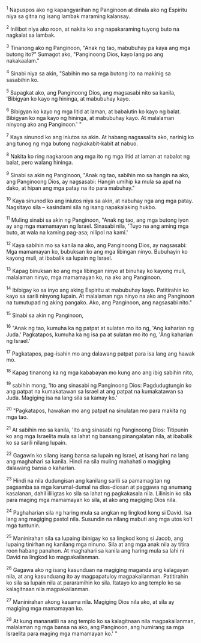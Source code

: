 <sup>1</sup>
Napuspos ako ng kapangyarihan ng Panginoon at dinala ako ng Espiritu niya sa gitna ng isang lambak maraming kalansay. 

<sup>2</sup>
Inilibot niya ako roon, at nakita ko ang napakaraming tuyong buto na nagkalat sa lambak. 

<sup>3</sup>
Tinanong ako ng Panginoon, "Anak ng tao, mabubuhay pa kaya ang mga butong ito?" Sumagot ako, "Panginoong Dios, kayo lang po ang nakakaalam." 

<sup>4</sup>
Sinabi niya sa akin, "Sabihin mo sa mga butong ito na makinig sa sasabihin ko. 

<sup>5</sup>
Sapagkat ako, ang Panginoong Dios, ang magsasabi nito sa kanila, 'Bibigyan ko kayo ng hininga, at mabubuhay kayo. 

<sup>6</sup>
Bibigyan ko kayo ng mga litid at laman, at babalutin ko kayo ng balat. Bibigyan ko nga kayo ng hininga, at mabubuhay kayo. At malalaman ninyong ako ang Panginoon.' " 

<sup>7</sup>
Kaya sinunod ko ang iniutos sa akin. At habang nagsasalita ako, narinig ko ang tunog ng mga butong nagkakabit-kabit at nabuo. 

<sup>8</sup>
Nakita ko ring nagkaroon ang mga ito ng mga litid at laman at nabalot ng balat, pero walang hininga. 

<sup>9</sup>
Sinabi sa akin ng Panginoon, "Anak ng tao, sabihin mo sa hangin na ako, ang Panginoong Dios, ay nagsasabi: Hangin umihip ka mula sa apat na dako, at hipan ang mga patay na ito para mabuhay." 

<sup>10</sup>
Kaya sinunod ko ang iniutos niya sa akin, at nabuhay nga ang mga patay. Nagsitayo sila – kasindami sila ng isang napakalaking hukbo. 

<sup>11</sup>
Muling sinabi sa akin ng Panginoon, "Anak ng tao, ang mga butong iyon ay ang mga mamamayan ng Israel. Sinasabi nila, 'Tuyo na ang aming mga buto, at wala na kaming pag-asa; nilipol na kami.' 

<sup>12</sup>
Kaya sabihin mo sa kanila na ako, ang Panginoong Dios, ay nagsasabi: Mga mamamayan ko, bubuksan ko ang mga libingan ninyo. Bubuhayin ko kayong muli, at ibabalik sa lupain ng Israel. 

<sup>13</sup>
Kapag binuksan ko ang mga libingan ninyo at binuhay ko kayong muli, malalaman ninyo, mga mamamayan ko, na ako ang Panginoon. 

<sup>14</sup>
Ibibigay ko sa inyo ang aking Espiritu at mabubuhay kayo. Patitirahin ko kayo sa sarili ninyong lupain. At malalaman nga ninyo na ako ang Panginoon na tumutupad ng aking pangako. Ako, ang Panginoon, ang nagsasabi nito." 

<sup>15</sup>
Sinabi sa akin ng Panginoon, 

<sup>16</sup>
"Anak ng tao, kumuha ka ng patpat at sulatan mo ito ng, 'Ang kaharian ng Juda.' Pagkatapos, kumuha ka ng isa pa at sulatan mo ito ng, 'Ang kaharian ng Israel.' 

<sup>17</sup>
Pagkatapos, pag-isahin mo ang dalawang patpat para isa lang ang hawak mo. 

<sup>18</sup>
Kapag tinanong ka ng mga kababayan mo kung ano ang ibig sabihin nito, 

<sup>19</sup>
sabihin mong, 'Ito ang sinasabi ng Panginoong Dios: Pagdudugtungin ko ang patpat na kumakatawan sa Israel at ang patpat na kumakatawan sa Juda. Magiging isa na lang sila sa kamay ko.' 

<sup>20</sup>
"Pagkatapos, hawakan mo ang patpat na sinulatan mo para makita ng mga tao. 

<sup>21</sup>
At sabihin mo sa kanila, 'Ito ang sinasabi ng Panginoong Dios: Titipunin ko ang mga Israelita mula sa lahat ng bansang pinangalatan nila, at ibabalik ko sa sarili nilang lupain. 

<sup>22</sup>
Gagawin ko silang isang bansa sa lupain ng Israel, at isang hari na lang ang maghahari sa kanila. Hindi na sila muling mahahati o magiging dalawang bansa o kaharian. 

<sup>23</sup>
Hindi na nila dudungisan ang kanilang sarili sa pamamagitan ng pagsamba sa mga karumal-dumal na dios-diosan at paggawa ng anumang kasalanan, dahil ililigtas ko sila sa lahat ng pagkakasala nila. Lilinisin ko sila para maging mga mamamayan ko sila, at ako ang magiging Dios nila. 

<sup>24</sup>
Paghaharian sila ng haring mula sa angkan ng lingkod kong si David. Isa lang ang magiging pastol nila. Susundin na nilang mabuti ang mga utos koʼt mga tuntunin. 

<sup>25</sup>
Maninirahan sila sa lupaing ibinigay ko sa lingkod kong si Jacob, ang lupaing tinirhan ng kanilang mga ninuno. Sila at ang mga anak nila ay titira roon habang panahon. At maghahari sa kanila ang haring mula sa lahi ni David na lingkod ko magpakailanman. 

<sup>26</sup>
Gagawa ako ng isang kasunduan na magiging maganda ang kalagayan nila, at ang kasunduang ito ay magpapatuloy magpakailanman. Patitirahin ko sila sa lupain nila at pararamihin ko sila. Itatayo ko ang templo ko sa kalagitnaan nila magpakailanman. 

<sup>27</sup>
Maninirahan akong kasama nila. Magiging Dios nila ako, at sila ay magiging mga mamamayan ko. 

<sup>28</sup>
At kung mananatili na ang templo ko sa kalagitnaan nila magpakailanman, malalaman ng mga bansa na ako, ang Panginoon, ang humirang sa mga Israelita para maging mga mamamayan ko.' "